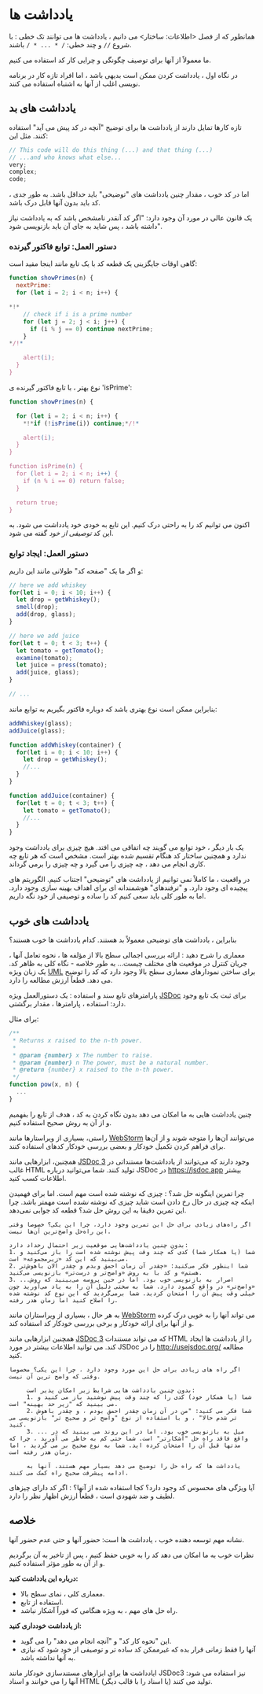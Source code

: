 # یادداشت ها 
همانطور که از فصل <اطلاعات: ساختار> می دانیم ، یادداشت ها می توانند تک خطی : با شروع `//` و چند خطی: `/ * ... * /` باشند.

ما معمولاً از آنها برای توصیف چگونگی و چرایی کار کد استفاده می کنیم.

در نگاه اول ، یادداشت کردن ممکن است بدیهی باشد ، اما افراد تازه کار در برنامه نویسی اغلب از آنها به اشتباه استفاده می کنند.
## یادداشت های بد 

تازه کارها تمایل دارند از یادداشت ها برای توضیح "آنچه در کد پیش می آید" استفاده کنند. مثل این:

```js
// This code will do this thing (...) and that thing (...)
// ...and who knows what else...
very;
complex;
code;
```

اما در کد خوب ، مقدار چنین یادداشت های "توضیحی" باید حداقل باشد. به طور جدی ، کد باید بدون آنها قابل درک باشد.

یک قانون عالی در مورد آن وجود دارد: "اگر کد آنقدر نامشخص باشد که به یادداشت نیاز داشته باشد ، پس شاید به جای آن باید بازنویسی شود".

### دستور العمل: توابع فاکتور گیرنده 

گاهی اوقات جایگزینی یک قطعه کد با یک تابع مانند اینجا مفید است:

```js
function showPrimes(n) {
  nextPrime:
  for (let i = 2; i < n; i++) {

*!*
    // check if i is a prime number
    for (let j = 2; j < i; j++) {
      if (i % j == 0) continue nextPrime;
    }
*/!*

    alert(i);
  }
}
```

نوع بهتر ، با تابع فاکتور گیرنده ی 'isPrime':


```js
function showPrimes(n) {

  for (let i = 2; i < n; i++) {
    *!*if (!isPrime(i)) continue;*/!*

    alert(i);  
  }
}

function isPrime(n) {
  for (let i = 2; i < n; i++) {
    if (n % i == 0) return false;
  }

  return true;
}
```

اکنون می توانیم کد را به راحتی درک کنیم. این تابع به خودی خود یادداشت می شود. به این کد *توصیفی از خود* گفته می شود.

### دستور العمل: ایجاد توابع 

و اگر ما یک "صفحه کد" طولانی مانند این داریم:

```js
// here we add whiskey
for(let i = 0; i < 10; i++) {
  let drop = getWhiskey();
  smell(drop);
  add(drop, glass);
}

// here we add juice
for(let t = 0; t < 3; t++) {
  let tomato = getTomato();
  examine(tomato);
  let juice = press(tomato);
  add(juice, glass);
}

// ...
```

بنابراین ممکن است نوع بهتری باشد که دوباره فاکتور بگیریم به توابع مانند:

```js
addWhiskey(glass);
addJuice(glass);

function addWhiskey(container) {
  for(let i = 0; i < 10; i++) {
    let drop = getWhiskey();
    //...
  }
}

function addJuice(container) {
  for(let t = 0; t < 3; t++) {
    let tomato = getTomato();
    //...
  }
}
```

یک بار دیگر ، خود توابع می گویند چه اتفاقی می افتد. هیچ چیزی برای یادداشت وجود ندارد و همچنین ساختار کد هنگام تقسیم شده بهتر است. مشخص است که هر تابع چه کاری انجام می دهد ، چه چیزی را می گیرد و چه چیزی را برمی گرداند.

در واقعیت ، ما کاملاً نمی توانیم از یادداشت های "توضیحی" اجتناب کنیم. الگوریتم های پیچیده ای وجود دارد. و "ترفندهای" هوشمندانه ای برای اهداف بهینه سازی وجود دارد. اما به طور کلی باید سعی کنیم کد را ساده و توصیفی از خود نگه داریم.

## یادداشت های خوب 

بنابراین ، یادداشت های توضیحی معمولاً بد هستند. کدام یادداشت ها خوب هستند؟

معماری را شرح دهید
: ارائه بررسی اجمالی سطح بالا از مؤلفه ها ، نحوه تعامل آنها ، جریان کنترل در موقعیت های مختلف چیست... به طور خلاصه - نگاه کلی به ظاهر کد. یک زبان ویژه [UML](http://wikipedia.org/wiki/Unified_Modeling_Language) برای ساختن نمودارهای معماری سطح بالا وجود دارد که کد را توضیح می دهد. قطعاً ارزش مطالعه را دارد.

پارامترهای تابع سند و استفاده
: 
یک دستورالعمل ویژه [JSDoc](http://en.wikipedia.org/wiki/JSDoc) برای ثبت یک تابع وجود دارد: استفاده ، پارامترها ، مقدار برگشتی.

برای مثال:
```js
/**
 * Returns x raised to the n-th power.
 *
 * @param {number} x The number to raise.
 * @param {number} n The power, must be a natural number.
 * @return {number} x raised to the n-th power.
 */
function pow(x, n) {
  ...
}
```

چنین یادداشت هایی به ما امکان می دهد بدون نگاه کردن به کد  ، هدف از تابع را بفهمیم و از آن به روش صحیح استفاده کنیم.

راستی، بسیاری از ویراستارها مانند [WebStorm](https://www.jetbrains.com/webstorm/) می‌توانند آن‌ها را متوجه شوند و از آن‌ها برای فراهم کردن تکمیل خودکار و بعضی بررسی خودکار کدهای استفاده کنند.

همچنین، ابزارهایی مانند [JSDoc 3](https://github.com/jsdoc/jsdoc) وجود دارند که می‌توانند از یادداشت‌ها مستنداتی در غالب HTML تولید کنند. شما می‌توانید درباره JSDoc در <https://jsdoc.app> بیشتر اطلاعات کسب کنید.


چرا تمرین اینگونه حل شد؟
: چیزی که نوشته شده است مهم است. اما برای فهمیدن اینکه چه چیزی در حال رخ دادن است شاید چیزی که نوشته *نشده* است مهمتر باشد. چرا این تمرین دقیقا به این روش حل شد؟ قطعه کد جوابی نمی‌دهد.

    اگر راه‌های زیادی برای حل این تمرین وجود دارد، چرا این یکی؟ خصوصا وقتی این راه‌حل واضح‌ترین آن‌ها نیست.

    بدون چنین یادداشت‌هایی موقعیت زیر احتمال رخداد دارد:
    1. شما (یا همکار شما) کدی که چند وقت پیش نوشته شده است را باز می‌کنید و می‌بینید که این کد «زیرمجموعه« است.
    2. شما اینطور فکر می‌کنید: «چقدر آن زمان احمق وبدم و چقدر الان باهوش‌تر هستم» و کد با به روش «واضح‌تر و درست‌تر» بازنویسی می‌کنید.
    3. ...اصرار به بازنویسی خوب بود. اما در حین پروسه می‌بینید که روش «واضح‌تر» در واقع کمبود دارد. شما به سختی دلیل آن را به یاد می‌آورید چون خیلی وقت پیش آن را امتحان کردید. شما برمی‌گردید که این نوع کد نوشته شده را اصلاح کنید اما زمان هدر رفته.

 به هر حال ، بسیاری از ویراستاران مانند 
 [WebStorm](https://www.jetbrains.com/webstorm/)
 می تواند آنها را به خوبی درک کرده و از آنها برای ارائه خودکار و برخی بررسی خودکار کد استفاده کند. 
 
همچنین ابزارهایی مانند
 [JSDoc 3](https://github.com/jsdoc3/jsdoc)
 که می تواند مستندات HTML را از یادداشت ها ایجاد کند.
 می توانید اطلاعات بیشتر در مورد JSDoc را در <http://usejsdoc.org/> مطالعه کنید.
 
    اگر راه های زیادی برای حل این مورد وجود دارد ، چرا این یکی؟ مخصوصاً وقتی که واضح ترین آن نیست.
    
         بدون چنین یادداشت هایی شرایط زیر امکان پذیر است:
         1. شما (یا همكار خود) كدی را كه چند وقت پیش نوشتید باز می كنید و می بینید كه "زیر حد بهینه" است.
         2. شما فکر می کنید: "من در آن زمان چقدر احمق بودم ، و چقدر باهوش تر شدم حالا" ، و با استفاده از نوع "واضح تر و صحیح تر" بازنویسی می کنید.
         3. ... میل به بازنویسی خوب بود. اما در این روند می بینید که در واقع فاقد راه حل "آشکارتر" است. شما حتی کم به خاطر می آورید ، چرا که مدتها قبل آن را امتحان کرده اید. شما به نوع صحیح بر می گردید ، اما زمان هدر رفته است.
    
         یادداشت ها که راه حل را توضیح می دهد بسیار مهم هستند. آنها به ادامه پیشرفت صحیح راه کمک می کنند.

آیا ویژگی های محسوس کد وجود دارد؟  کجا استفاده شده از آنها؟
: اگر کد دارای چیزهای لطیف و ضد شهودی است ، قطعاً ارزش اظهار نظر را دارد.

## خلاصه 

نشانه مهم توسعه دهنده خوب ، یادداشت ها است: حضور آنها و حتی عدم حضور آنها.

نظرات خوب به ما امکان می دهد کد را به خوبی حفظ کنیم ، پس از تاخیر به آن برگردیم و از آن به طور مؤثر استفاده کنیم.

**درباره این یادداشت کنید:**

- معماری کلی ، نمای سطح بالا.
- استفاده از تابع.
- راه حل های مهم ، به ویژه هنگامی که فوراً آشکار نباشد.

**از یادداشت خودداری کنید:**

- این  "نحوه کار کد" و "آنچه انجام می دهد" را می گوید.
- آنها را فقط زمانی قرار بده که غیرممکن کد ساده تر و توصیفی از خود شود که نیازی به آنها نداشته باشد.

ایادداشت ها برای ابزارهای مستندسازی خودکار مانند JSDoc3 نیز استفاده می شود: آنها را می خوانند و اسناد HTML تولید می کنند (یا اسناد را با قالب دیگر).